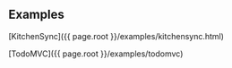 ## Examples

[KitchenSync]({{ page.root }}/examples/kitchensync.html)

[TodoMVC]({{ page.root }}/examples/todomvc)

